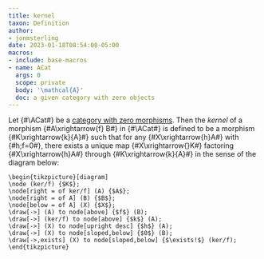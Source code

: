```yaml
---
title: kernel
taxon: Definition
author:
- jonmsterling
date: 2023-01-18T08:54:08-05:00
macros: 
- include: base-macros
- name: ACat
  args: 0
  scope: private
  body: '\mathcal{A}'
  doc: a given category with zero objects
---
```


Let {#\ACat#} be a [category with zero morphisms](jms-000B). Then the *kernel* of a morphism {#A\xrightarrow{f} B#} in {#\ACat#} is defined to be a morphism {#K\xrightarrow{k}{A}#} such that for any {#X\xrightarrow{h}A#} with {#h;f=0#}, there exists a unique map {#X\xrightarrow{}K#}
factoring {#X\xrightarrow{h}A#} through {#K\xrightarrow{k}{A}#} in the sense of the diagram below:

```render-latex
\begin{tikzpicture}[diagram]
\node (ker/f) {$K$};
\node[right = of ker/f] (A) {$A$};
\node[right = of A] (B) {$B$};
\node[below = of A] (X) {$X$};
\draw[->] (A) to node[above] {$f$} (B);
\draw[->] (ker/f) to node[above] {$k$} (A);
\draw[->] (X) to node[upright desc] {$h$} (A);
\draw[->] (X) to node[sloped,below] {$0$} (B);
\draw[->,exists] (X) to node[sloped,below] {$\exists!$} (ker/f);
\end{tikzpicture}
```
